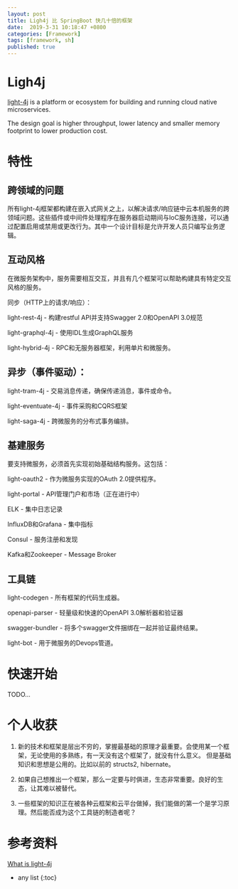 ```yaml
---
layout: post
title: Ligh4j 比 SpringBoot 快几十倍的框架
date:  2019-3-31 10:18:47 +0800
categories: [Framework]
tags: [framework, sh]
published: true
---
```


# Ligh4j

[light-4j](https://www.networknt.com/faq/what-is-light-4j/) is a platform or ecosystem for building and running cloud native microservices. 

The design goal is higher throughput, lower latency and smaller memory footprint to lower production cost.

# 特性

## 跨领域的问题

所有light-4j框架都构建在嵌入式网关之上，以解决请求/响应链中云本机服务的跨领域问题。这些插件或中间件处理程序在服务器启动期间与IoC服务连接，可以通过配置启用或禁用或更改行为。其中一个设计目标是允许开发人员只编写业务逻辑。

## 互动风格

在微服务架构中，服务需要相互交互，并且有几个框架可以帮助构建具有特定交互风格的服务。

同步（HTTP上的请求/响应）：

light-rest-4j  - 构建restful API并支持Swagger 2.0和OpenAPI 3.0规范

light-graphql-4j  - 使用IDL生成GraphQL服务

light-hybrid-4j  -  RPC和无服务器框架，利用单片和微服务。

## 异步（事件驱动）：

light-tram-4j  - 交易消息传递，确保传递消息，事件或命令。

light-eventuate-4j  - 事件采购和CQRS框架

light-saga-4j  - 跨微服务的分布式事务编排。

## 基建服务

要支持微服务，必须首先实现初始基础结构服务。这包括：

light-oauth2  - 作为微服务实现的OAuth 2.0提供程序。

light-portal  -  API管理门户和市场（正在进行中）

ELK  - 集中日志记录

InfluxDB和Grafana  - 集中指标

Consul  - 服务注册和发现

Kafka和Zookeeper  -  Message Broker

## 工具链

light-codegen  - 所有框架的代码生成器。

openapi-parser  - 轻量级和快速的OpenAPI 3.0解析器和验证器

swagger-bundler  - 将多个swagger文件捆绑在一起并验证最终结果。

light-bot  - 用于微服务的Devops管道。

# 快速开始

TODO...

# 个人收获

1. 新的技术和框架是层出不穷的，掌握最基础的原理才最重要。会使用某一个框架，无论使用的多熟练，有一天没有这个框架了，就没有什么意义。
但是基础知识和思想是公用的。比如以前的 structs2, hibernate。

2. 如果自己想推出一个框架，那么一定要与时俱进，生态非常重要。良好的生态，让其难以被替代。

3. 一些框架的知识正在被各种云框架和云平台做掉，我们能做的第一个是学习原理。然后能否成为这个工具链的制造者呢？

# 参考资料

[What is light-4j](https://www.networknt.com/faq/what-is-light-4j/)


* any list
{:toc}